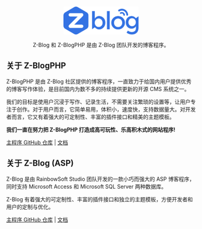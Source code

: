 <p align="center">
    <a href="https://www.zblogcn.com" target="_blank"><img src="https://raw.githubusercontent.com/zblogcn/.github/main/profile/images/logo.svg" width="200"></a>
</p>

<p align="center">Z-Blog 和 Z-BlogPHP 是由 Z-Blog 团队开发的博客程序。</p>

## 关于 Z-BlogPHP

Z-BlogPHP 是由 Z-Blog 社区提供的博客程序，一直致力于给国内用户提供优秀的博客写作体验，是目前国内为数不多的持续提供更新的开源 CMS 系统之一。

我们的目标是使用户沉浸于写作、记录生活，不需要关注繁琐的设置等，让用户专注于创作。对于用户而言，它简单易用，体积小，速度快，支持数据量大。对开发者而言，它又有着强大的可定制性、丰富的插件接口和精美的主题模板。

**我们一直在努力把 Z-BlogPHP 打造成高可玩性、乐高积木式的网站程序!**

[主程序 GitHub 仓库](https://github.com/zblogcn/zblogphp) | [文档](https://docs.zblogcn.com/php/)

## 关于 Z-Blog (ASP)

Z-Blog 是由 RainbowSoft Studio 团队开发的一款小巧而强大的 ASP 博客程序，同时支持 Microsoft Access 和 Microsoft SQL Server 两种数据库。

Z-Blog 有着强大的可定制性、丰富的插件接口和独立的主题模板，方便开发者和用户的定制与优化。

[主程序 GitHub 仓库](https://github.com/zblogcn/zblogasp) | [文档](https://docs.zblogcn.com/asp/)
